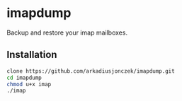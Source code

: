 # imapdump

Backup and restore your imap mailboxes.

## Installation

```bash
clone https://github.com/arkadiusjonczek/imapdump.git
cd imapdump
chmod u+x imap
./imap
```